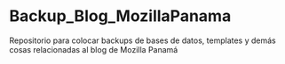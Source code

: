 Backup_Blog_MozillaPanama
=========================

Repositorio para colocar backups de bases de datos, templates y demás cosas relacionadas al blog de Mozilla Panamá
